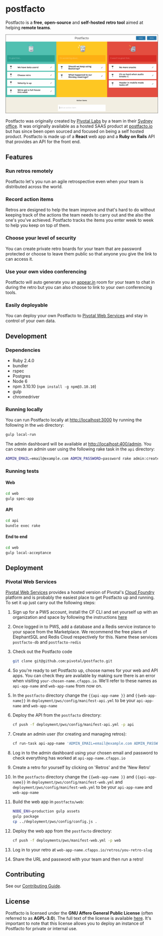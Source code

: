 # postfacto

Postfacto is a **free**, **open-source** and **self-hosted** **retro tool** aimed at helping **remote teams**.

![](media/sample-retro.png)

Postfacto was originally created by [Pivotal Labs](https://pivotal.io/labs) by a team in their [Sydney office](https://pivotal.io/locations/sydney). It was originally available as a hosted SAAS product at [postfacto.io](https://postfacto.io) but has since been open sourced and focused on being a self hosted product. Postfacto is made up of a **React** web app and a **Ruby on Rails** API that provides an API for the front end.

## Features

### Run retros remotely

Postfacto let's you run an agile retrospective even when your team is distributed across the world.

### Record action items

Retros are designed to help the team improve and that's hard to do without keeping track of the actions the team needs to carry out and the also the one's you've achieved. Postfacto tracks the items you enter week to week to help you keep on top of them.

### Choose your level of security

You can create private retro boards for your team that are password protected or choose to leave them public so that anyone you give the link to can access it.

### Use your own video conferencing

Postfacto will auto generate you an [appear.in](https://appear.in) room for your team to chat in during the retro but you can also choose to link to your own conferencing tools.

### Easily deployable

You can deploy your own Postfacto to [Pivotal Web Services](#pivotal-web-services) and stay in control of your own data.

## Development

### Dependencies

* Ruby 2.4.0
* bundler
* rspec
* Postgres
* Node 6
* npm 3.10.10 (`npm install -g npm@3.10.10`)
* gulp
* chromedriver

### Running locally

You can run Postfacto locally at [http://localhost:3000]() by running the following in the `web` directory:

```bash
gulp local-run
```

The admin dashboard will be available at [http://localhost:400/admin](). You can create an admin user using the following rake task in the `api` directory:

```bash
ADMIN_EMAIL=email@example.com ADMIN_PASSWORD=password rake admin:create_user
```

### Running tests

#### Web

```bash
cd web
gulp spec-app
```

#### API

```bash
cd api
bundle exec rake
```

#### End to end

```bash
cd web
gulp local-acceptance
```

## Deployment

### Pivotal Web Services

[Pivotal Web Services](https://run.pivotal.io) provides a hosted version of Pivotal's [Cloud Foundry](https://pivotal.io/platform) platform and is probably the easiest place to get Postfacto up and running. To set it up just carry out the following steps:

1. Sign up for a PWS account, install the CF CLI and set yourself up with an organization and space by following the instructions [here](https://docs.run.pivotal.io/starting/)
1. Once logged in to PWS, add a database and a Redis service instance to your space from the Marketplace. We recommend the free plans of ElephantSQL and Redis Cloud respectively for this. Name these services `postfacto-db` and `postfacto-redis`
1. Check out the Postfacto code
    ```bash
    git clone git@github.com:pivotal/postfacto.git
    ```

1. So you're ready to set Postfacto up, choose names for your web and API apps. You can check they are available by making sure there is an error when visiting `your-chosen-name.cfapps.io`. We'll refer to these names as `api-app-name` and `web-app-name` from now on.
1. In the `postfacto` directory change the `{{api-app-name }}` and `{{web-app-name}}` in `deployment/pws/config/manifest-api.yml` to be your `api-app-name` and `web-app-name`
1. Deploy the API from the `postfacto` directory:
    ```bash
    cf push -f deployment/pws/config/manifest-api.yml -p api
    ```

1. Create an admin user (for creating and managing retros):
    ```bash
    cf run-task api-app-name 'ADMIN_EMAIL=email@example.com ADMIN_PASSWORD=password rake admin:create_user'
    ```

1. Log in to the admin dashboard using your chosen email and password to check everything has worked at `api-app-name.cfapps.io`
1. Create a retro for yourself by clicking on 'Retros' and the 'New Retro'
1. In the `postfacto` directory change the `{{web-app-name }}` and `{{api-app-name}}` in `deployment/pws/config/manifest-web.yml` and `deployment/pws/config/manifest-web.yml` to be your `api-app-name` and `web-app-name`
1. Build the web app in `postfacto/web`:
    ```bash
    NODE_ENV=production gulp assets
    gulp package
    cp ../deployment/pws/config/config.js .
    ```

1. Deploy the web app from the `postfacto` directory:
    ```bash
    cf push -f deployments/pws/manifest-web.yml -p web
    ```

1. Log in to your retro at `web-app-name.cfapps.io/retros/you-retro-slug`
1. Share the URL and password with your team and then run a retro!

## Contributing

See our [Contributing Guide](CONTRIBUTING.md).

## License

Postfacto is licensed under the **GNU Affero General Public License** (often referred to as **AGPL-3.0**). The full text of the license is available [here](LICENSE.md). It's important to note that this license allows you to deploy an instance of Postfacto for private or internal use.
